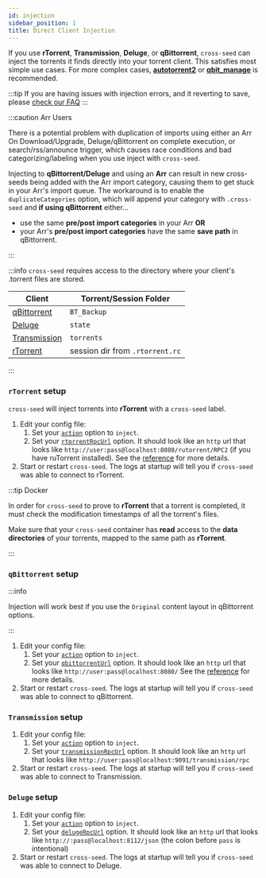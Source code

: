 ```yaml
---
id: injection
sidebar_position: 1
title: Direct Client Injection
---
```


If you use **rTorrent**, **Transmission**, **Deluge**, or **qBittorrent**, `cross-seed`
can inject the torrents it finds directly into your torrent client. This satisfies most
simple use cases. For more complex cases, [**autotorrent2**](https://github.com/JohnDoee/autotorrent2)
or [**qbit_manage**](https://github.com/StuffAnThings/qbit_manage) is recommended.

:::tip
If you are having issues with injection errors, and it reverting to save, please [check our FAQ](../basics/faq-troubleshooting.md#failed-to-inject-saving-instead)
:::

:::caution Arr Users

There is a potential problem with duplication of imports using either an Arr On Download/Upgrade, Deluge/qBittorrent on complete execution,
or search/rss/announce trigger, which causes race conditions and bad categorizing/labeling when you use inject with `cross-seed`.

Injecting to **qBittorrent/Deluge** and using an **Arr** can result in new cross-seeds being added with the Arr import
category, causing them to get stuck in your Arr's import queue. The workaround is to enable the `duplicateCategories`
option, which will append your category with `.cross-seed` and **if using qBittorrent** either...

- use the same **pre/post import categories** in your Arr **OR**
- your Arr's **pre/post import categories** have the same **save path** in qBittorrent.

:::

:::info
`cross-seed` requires access to the directory where your client's .torrent files are stored.

| Client                              | Torrent/Session Folder          |
| ----------------------------------- | ------------------------------- |
| [qBittorrent](#qbittorrent-setup)   | `BT_Backup`                     |
| [Deluge](#deluge-setup)             | `state`                         |
| [Transmission](#transmission-setup) | `torrents`                      |
| [rTorrent](#rtorrent-setup)         | session dir from `.rtorrent.rc` |

:::

### `rTorrent` setup

`cross-seed` will inject torrents into **rTorrent** with a `cross-seed` label.

1. Edit your config file:
   1. Set your [`action`](../basics/options#action) option to `inject`.
   2. Set your [`rtorrentRpcUrl`](../basics/options#rtorrentrpcurl) option.
      It should look like an `http` url that looks like
      `http://user:pass@localhost:8080/rutorrent/RPC2` (if you have ruTorrent
      installed). See the [reference](../basics/options#rtorrentrpcurl) for
      more details.
2. Start or restart `cross-seed`. The logs at startup will tell you if
   `cross-seed` was able to connect to rTorrent.

:::tip Docker

In order for `cross-seed` to prove to **rTorrent** that a torrent is completed,
it must check the modification timestamps of all the torrent's files.

Make sure that your `cross-seed` container has **read** access to the **data
directories** of your torrents, mapped to the same path as **rTorrent**.

:::

### `qBittorrent` setup

:::info

Injection will work best if you use the `Original` content layout in qBittorrent options.

:::

1. Edit your config file:
   1. Set your [`action`](../basics/options#action) option to `inject`.
   2. Set your [`qbittorrentUrl`](../basics/options#qbittorrenturl) option.
      It should look like an `http` url that looks like
      `http://user:pass@localhost:8080/` See the
      [reference](../basics/options#qbittorrenturl) for more details.
2. Start or restart `cross-seed`. The logs at startup will tell you if
   `cross-seed` was able to connect to qBittorrent.

### `Transmission` setup

1. Edit your config file:
   1. Set your [`action`](../basics/options#action) option to `inject`.
   2. Set your [`transmissionRpcUrl`](../basics/options#rtorrentrpcurl) option.
      It should look like an `http` url that looks like
      `http://user:pass@localhost:9091/transmission/rpc`
2. Start or restart `cross-seed`. The logs at startup will tell you if
   `cross-seed` was able to connect to Transmission.

### `Deluge` setup

1. Edit your config file:
   1. Set your [`action`](../basics/options#action) option to `inject`.
   2. Set your [`delugeRpcUrl`](../basics/options#delugerpcurl) option.
      It should look like an `http` url that looks like
      `http://:pass@localhost:8112/json` (the colon before `pass` is intentional)
2. Start or restart `cross-seed`. The logs at startup will tell you if
   `cross-seed` was able to connect to Deluge.
